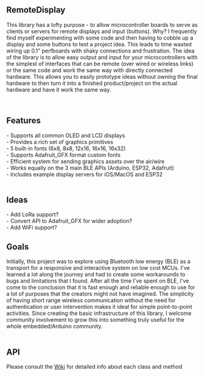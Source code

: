<h2>RemoteDisplay</h2>
<p>This library has a lofty purpose - to allow microcontroller boards to serve
as clients or servers for remote displays and input (buttons). Why? I
frequently find myself experimenting with some code and then having to cobble
up a display and some buttons to test a project idea. This leads to time wasted
wiring up 0.1" perfboards with shaky connections and frustration. The idea of
the library is to allow easy output and input for your microcontrollers with
the simplest of interfaces that can be remote (over wired or wireless links)
or the same code and work the same way with directly connected hardware. This
allows you to easily prototype ideas without owning the final hardware to then
turn it into a finished product/project on the actual hardware and have it work
the same way.</p>
<br>
<h2>Features</h2>
- Supports all common OLED and LCD displays<br>
- Provides a rich set of graphics primitives<br>
- 5 built-in fonts (6x8, 8x8, 12x16, 16x16, 16x32)<br>
- Supports Adafruit_GFX format custom fonts<br>
- Efficient system for sending graphics assets over the air/wire<br>
- Works equally on the 3 main BLE APIs (Arduino, ESP32, Adafruit)<br>
- Includes example display servers for iOS/MacOS and ESP32<br>
<br>
<h2>Ideas</h2>
- Add LoRa support?<br>
- Convert API to Adafruit_GFX for wider adoption?<br>
- Add WiFi support?<br>
<h2>Goals</h2>
Initially, this project was to explore using Bluetooth low energy (BLE)
as a transport for a responsive and interactive system on low cost MCUs. I've
learned a lot along the journey and had to create some workarounds to bugs and
limitations that I found. After all the time I've spent on BLE, I've come to
the conclusion that it is fast enough and reliable enough to use for a lot
of purposes that the creators might not have imagined. The simplicity of
having short range wireless communication without the need for authentication
or user intervention makes it ideal for simple point-to-point
activities. Since creating the basic infrastructure of this library, I
welcome community involvement to grow this into something truly useful for
the whole embedded/Arduino community.<br>
<br>

API<br>
---
Please consult the [Wiki](https://github.com/bitbank2/RemoteDisplay/wiki/API) for detailed info about each class and method<br>
